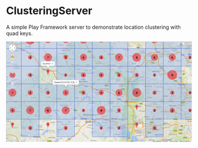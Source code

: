 ClusteringServer
================

A simple Play Framework server to demonstrate location clustering with quad keys.


![Screenshot](ScreenShot.png)
